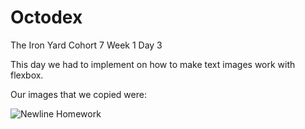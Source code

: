 # Octodex

The Iron Yard Cohort 7 Week 1 Day 3

This day we had to implement on how to make text images work with flexbox.

Our images that we copied were:

![Newline Homework](public/images/newline.png.png)
